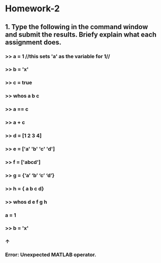 # Homework-2
## 1. Type the following in the command window and submit the results. Briefy explain what each assignment does.
### >> a = 1 //this sets 'a' as the variable for 1//
### >> b = 'x'
### >> c = true
### >> whos a b c
### >> a == c
### >> a + c
### >> d = [1 2 3 4]
### >> e = ['a' 'b' 'c' 'd']
### >> f = ['abcd']
### >> g = {‘a’ ‘b’ ‘c’ ‘d’}
### >> h = { a b c d}
### >> whos d e f g h
### a = 1
###  >> b = 'x'
###  ↑
### Error: Unexpected MATLAB operator. 

